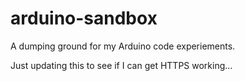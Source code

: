 arduino-sandbox
===============

A dumping ground for my Arduino code experiements.

Just updating this to see if I can get HTTPS working...